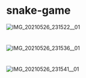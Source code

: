 # snake-game
![IMG_20210526_231522__01](https://user-images.githubusercontent.com/65463704/119707765-23732100-be79-11eb-9d7b-48e34f52f593.jpg)
# 
![IMG_20210526_231536__01](https://user-images.githubusercontent.com/65463704/119707968-62a17200-be79-11eb-9ad5-83ca9891c618.jpg)
#
![IMG_20210526_231541__01](https://user-images.githubusercontent.com/65463704/119708092-88c71200-be79-11eb-855f-0b1ea6f1d997.jpg)

